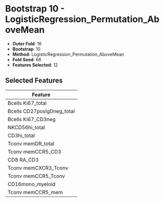# Bootstrap 10 - LogisticRegression_Permutation_AboveMean

- **Outer Fold**: 16
- **Bootstrap**: 10
- **Method**: LogisticRegression_Permutation_AboveMean
- **Fold Seed**: 66
- **Features Selected**: 12

## Selected Features

| Feature |
|---------|
| Bcells Ki67_total |
| Bcells CD27posIgDneg_total |
| Bcells Ki67_CD3neg |
| NKCD56hi_total |
| CD3hi_total |
| Tconv memDR_total |
| Tconv memCCR5_CD3 |
| CD8 RA_CD3 |
| Tconv memCXCR3_Tconv |
| Tconv memCCR5_Tconv |
| CD16mono_myeloid |
| Tconv memCCR5_mem |
